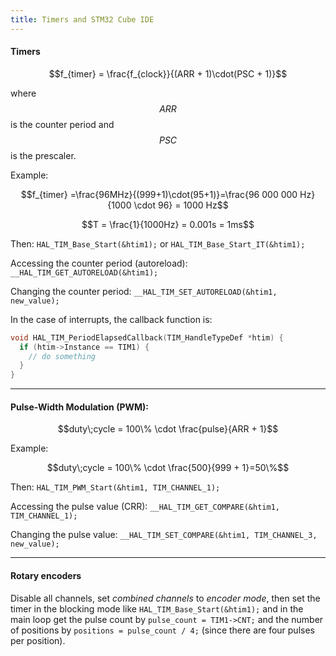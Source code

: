 ```yaml
---
title: Timers and STM32 Cube IDE
---
```

<!--[[University]]--->
<!--[[Electronics]]--->

<script type="text/javascript" id="MathJax-script" async
  src="https://cdn.jsdelivr.net/npm/mathjax@3/es5/tex-mml-chtml.js">
</script>

#### Timers

$$f_{timer} = \frac{f_{clock}}{(ARR + 1)\cdot(PSC + 1)}$$

where $$ARR$$ is the counter period and $$PSC$$ is the prescaler.

Example: 

$$f_{timer} =\frac{96MHz}{(999+1)\cdot(95+1)}=\frac{96 000 000 Hz}{1000 \cdot 96} = 1000 Hz$$

$$T = \frac{1}{1000Hz} = 0.001s = 1ms$$

Then: `HAL_TIM_Base_Start(&htim1);` or `HAL_TIM_Base_Start_IT(&htim1);`

Accessing the counter period (autoreload): `__HAL_TIM_GET_AUTORELOAD(&htim1);`

Changing the counter period: `__HAL_TIM_SET_AUTORELOAD(&htim1, new_value);`

In the case of interrupts, the callback function is:

```c
void HAL_TIM_PeriodElapsedCallback(TIM_HandleTypeDef *htim) {
  if (htim->Instance == TIM1) { 
    // do something
  }
}
```

***

#### Pulse-Width Modulation (PWM):

$$duty\;cycle = 100\% \cdot \frac{pulse}{ARR + 1}$$

Example:

$$duty\;cycle = 100\% \cdot \frac{500}{999 + 1}=50\%$$

Then: `HAL_TIM_PWM_Start(&htim1, TIM_CHANNEL_1);`

Accessing the pulse value (CRR): `__HAL_TIM_GET_COMPARE(&htim1, TIM_CHANNEL_1);`

Changing the pulse value: `__HAL_TIM_SET_COMPARE(&htim1, TIM_CHANNEL_3, new_value);`

---

#### Rotary encoders

Disable all channels, set *combined channels* to *encoder mode*, then set the timer in the blocking mode like `HAL_TIM_Base_Start(&htim1);` and in the main loop get the pulse count by `pulse_count = TIM1->CNT;` and the number of positions by `positions = pulse_count / 4;` (since there are four pulses per position).